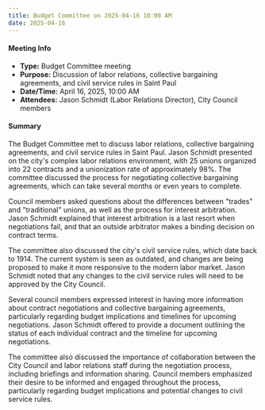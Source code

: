 ```yaml
---
title: Budget Committee on 2025-04-16 10:00 AM
date: 2025-04-16
---
```

#### Meeting Info
* **Type:** Budget Committee meeting
* **Purpose:** Discussion of labor relations, collective bargaining agreements, and civil service rules in Saint Paul
* **Date/Time:** April 16, 2025, 10:00 AM
* **Attendees:** Jason Schmidt (Labor Relations Director), City Council members

#### Summary

The Budget Committee met to discuss labor relations, collective bargaining agreements, and civil service rules in Saint Paul. Jason Schmidt presented on the city's complex labor relations environment, with 25 unions organized into 22 contracts and a unionization rate of approximately 98%. The committee discussed the process for negotiating collective bargaining agreements, which can take several months or even years to complete.

Council members asked questions about the differences between "trades" and "traditional" unions, as well as the process for interest arbitration. Jason Schmidt explained that interest arbitration is a last resort when negotiations fail, and that an outside arbitrator makes a binding decision on contract terms.

The committee also discussed the city's civil service rules, which date back to 1914. The current system is seen as outdated, and changes are being proposed to make it more responsive to the modern labor market. Jason Schmidt noted that any changes to the civil service rules will need to be approved by the City Council.

Several council members expressed interest in having more information about contract negotiations and collective bargaining agreements, particularly regarding budget implications and timelines for upcoming negotiations. Jason Schmidt offered to provide a document outlining the status of each individual contract and the timeline for upcoming negotiations.

The committee also discussed the importance of collaboration between the City Council and labor relations staff during the negotiation process, including briefings and information sharing. Council members emphasized their desire to be informed and engaged throughout the process, particularly regarding budget implications and potential changes to civil service rules.

